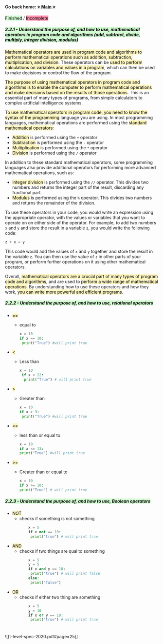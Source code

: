 **Go back home: <a href="https://rockartist33.github.io/testing/">⭐ Main ⭐</a>**

<mark style="background: #BBFABBA6;">Finished</mark> / <mark style="background: #FF5582A6;">Incomplete</mark>
##### <mark style="background: #BBFABBA6;">2.2.1 - Understand the purpose of, and how to use, mathematical operators in program code and algorithms (add, subtract, divide, multiply, integer division, modulus)</mark>

<mark style="background: #FFF3A3A6;">Mathematical operators are used in program code and algorithms to perform mathematical operations such as addition, subtraction, multiplication, and division</mark>. These operators can be <mark style="background: #FFF3A3A6;">used to perform calculations on variables and values in a program</mark>, which can then be used to make decisions or control the flow of the program.

<mark style="background: #FFF3A3A6;">The purpose of using mathematical operators in program code and algorithms is to enable the computer to perform mathematical operations and make decisions based on the results of those operations</mark>. This is an essential part of many types of programs, from simple calculators to complex artificial intelligence systems.

T<mark style="background: #FFF3A3A6;">o use mathematical operators in program code, you need to know the syntax of the programming</mark> language you are using. In most programming languages, mathematical operations are performed using the <mark style="background: #FFF3A3A6;">standard mathematical operators</mark>:

-   <mark style="background: #FFF3A3A6;">Addition</mark> is performed using the ` + ` operator
-   <mark style="background: #FFF3A3A6;">Subtraction</mark> is performed using the ` - ` operator
-   <mark style="background: #FFF3A3A6;">Multiplication</mark> is performed using the ` * ` operator
-   <mark style="background: #FFF3A3A6;">Division</mark> is performed using the ` / ` operator

In addition to these standard mathematical operators, some programming languages also provide additional operators for performing more advanced mathematical operations, such as:

-   <mark style="background: #FFF3A3A6;">Integer division</mark> is performed using the ` // ` operator. This divides two numbers and returns the integer part of the result, discarding any fractional part.
-   <mark style="background: #FFF3A3A6;">Modulus</mark> is performed using the ` % ` operator. This divides two numbers and returns the remainder of the division.

To use these operators in your code, you would write an expression using the appropriate operator, with the values or variables that you want to operate on on either side of the operator. For example, to add two numbers `x` and `y` and store the result in a variable `z`, you would write the following code:

```python
z + x = y
```

This code would add the values of `x` and `y` together and store the result in the variable `z`. You can then use the value of `z` in other parts of your program, or perform further operations on it using other mathematical operators.

Overall, <mark style="background: #FFF3A3A6;">mathematical operators are a crucial part of many types of program code and algorithms</mark>, and are used to <mark style="background: #FFF3A3A6;">perform a wide range of mathematical operations.</mark> By understanding how to use these operators and how they work, <mark style="background: #FFF3A3A6;">you can write more powerful and efficient programs</mark>.


##### <mark style="background: #BBFABBA6;">2.2.2 - Understand the purpose of, and how to use, relational operators </mark>
- <mark style="background: #FFF3A3A6;">==</mark>
	- equal to
		```python
		x = 10
		if x == 10:
		 print("True") #will print true
		```
- <mark style="background: #FFF3A3A6;"><</mark>
	- Less than
		```python
		x = 10
		 if x < 22:
		  print("True") # will print true
		```
- <mark style="background: #FFF3A3A6;">></mark> 
	- Greater than 
		```python
		x = 10
		if x > 3:
		 print("True") #will print true
		```
	
- <mark style="background: #FFF3A3A6;"><=</mark>
	- less than or equal to 
		 ```python
		 x = 10 
		if x <= 13: 
		 print("True") #will print true
		 ```
- <mark style="background: #FFF3A3A6;">>=</mark>
	- Greater than or equal to
		 ```python
		x = 10
		if x >= 10:
		 print("True") # will print true
		```

##### <mark style="background: #BBFABBA6;">2.2.3 - Understand the purpose of, and how to use, Boolean operators</mark>
- <mark style="background: #FFF3A3A6;">NOT</mark>
	- checks if something is not something
		```python
			x = 5
			if x not == 10:
			 print("true") # will print true
		```
- <mark style="background: #FFF3A3A6;">AND</mark>
	- checks if two things are qual to something
		```python
			x = 5
			y = 5
			if x and y == 10:
			 print("true") # will print false
			else:
			 print("false")
		```
- <mark style="background: #FFF3A3A6;">OR</mark>
	- checks if either two thing are something
		```python
			x = 5
			y = 10
			if x or y == 10:
			 print("true") # will print true
		```





















#

![[t-level-spec-2020.pdf#page=25]]

